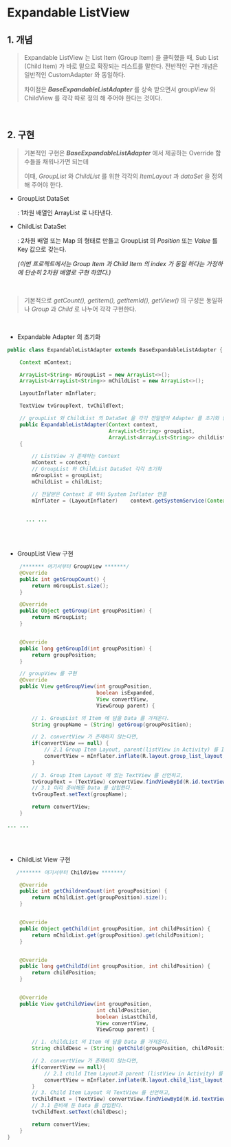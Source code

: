 # Expandable ListView

## 1. 개념

> Expandable ListView 는 List Item (Group Item) 을 클릭했을 때, Sub List (Child Item) 가 바로 밑으로 확장되는 리스트를 말한다. 전반적인 구현 개념은 일반적인 CustomAdapter 와 동일하다.
>
> 차이점은 ___BaseExpandableListAdapter___ 를 상속 받으면서 groupView 와 ChildView 를 각각 따로 정의 해 주어야 한다는 것이다.

<br>

## 2. 구현

> 기본적인 구현은 ___BaseExpandableListAdapter___ 에서 제공하는 Override 함수들을 채워나가면 되는데
>
> 이때, _GroupList_ 와 _ChildList_ 를 위한 각각의 _ItemLayout_ 과 _dataSet_ 을 정의해 주어야 한다.

- GroupList DataSet

  : 1차원 배열인 ArrayList<T> 로 나타낸다.

- ChildList DataSet

  : 2차원 배열 또는 Map 의 형태로 만들고 GroupList 의 _Position_ 또는 _Value_ 를 Key 값으로 갖는다.

  _(이번 프로젝트에서는 Group Item 과 Child Item 의 index 가 동일 하다는 가정하에 단순히 2차원 배열로 구현 하였다.)_

<br>

> 기본적으로 _getCount(), getItem(), getItemId(), getView()_ 의 구성은 동일하나 _Group_ 과 _Child_ 로 나누어 각각 구현한다.

<br>

- Expandable Adapter 의 초기화

```java
public class ExpandableListAdapter extends BaseExpandableListAdapter {

    Context mContext;

    ArrayList<String> mGroupList = new ArrayList<>();
    ArrayList<ArrayList<String>> mChildList = new ArrayList<>();

    LayoutInflater mInflater;

    TextView tvGroupText, tvChildText;

    // groupList 와 ChildList 의 DataSet 을 각각 전달받아 Adapter 를 초기화 한다.
    public ExpandableListAdapter(Context context, 
                                 ArrayList<String> groupList, 
                                 ArrayList<ArrayList<String>> childList)
    {

        // ListView 가 존재하는 Context
        mContext = context;
        // GroupList 와 ChildList DataSet 각각 초기화
        mGroupList = groupList;
        mChildList = childList;

        // 전달받은 Context 로 부터 System Inflater 연결
        mInflater = (LayoutInflater)	context.getSystemService(Context.LAYOUT_INFLATER_SERVICE);
      
      
      ... ...
       
```

<br>

- GroupList View 구현

```java
    /******* 여기서부터 GroupView *******/
    @Override
    public int getGroupCount() {
        return mGroupList.size();
    }

    @Override
    public Object getGroup(int groupPosition) {
        return mGroupList;
    }


    @Override
    public long getGroupId(int groupPosition) {
        return groupPosition;
    }

    // groupView 를 구현
    @Override
    public View getGroupView(int groupPosition, 
                             boolean isExpanded, 
                             View convertView, 
                             ViewGroup parent) {

        // 1. GroupList 의 Item 에 담을 Data 를 가져온다.
        String groupName = (String) getGroup(groupPosition);

        // 2. convertView 가 존재하지 않는다면,
        if(convertView == null) {
            // 2.1 Group Item Layout, parent(listView in Activity) 를 Inflater 에 넣어 초기화
            convertView = mInflater.inflate(R.layout.group_list_layout, parent, false);
        }
        
        // 3. Group Item Layout 에 있는 TextView 를 선언하고,
        tvGroupText = (TextView) convertView.findViewById(R.id.textView_group_name);
        // 3.1 미리 준비해둔 Data 를 삽입한다.
        tvGroupText.setText(groupName);

        return convertView;
    }

... ...
  
```

<br>

- ChildList View 구현

```java
   /******* 여기서부터 ChildView *******/

    @Override
    public int getChildrenCount(int groupPosition) {
        return mChildList.get(groupPosition).size();
    }


    @Override
    public Object getChild(int groupPosition, int childPosition) {
        return mChildList.get(groupPosition).get(childPosition);
    }


    @Override
    public long getChildId(int groupPosition, int childPosition) {
        return childPosition;
    }


    @Override
    public View getChildView(int groupPosition, 
                             int childPosition, 
                             boolean isLastChild, 
                             View convertView, 
                             ViewGroup parent) {

        // 1. childList 의 Item 에 담을 Data 를 가져온다.
        String childDesc = (String) getChild(groupPosition, childPosition);

        // 2. convertView 가 존재하지 않는다면,
        if(convertView == null){
            // 2.1 child Item Layout과 parent (listView in Activity) 를 Inflater 에 넣어 초기화 
            convertView = mInflater.inflate(R.layout.child_list_layout, parent, false);
        }
        // 3. Child Item Layout 의 TextView 를 선언하고,
        tvChildText = (TextView) convertView.findViewById(R.id.textView_child_desc);
        // 3.1 준비해 둔 Data 를 삽입한다.
        tvChildText.setText(childDesc);

        return convertView;
    }
}
```
